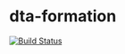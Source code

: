 # dta-formation

[![Build Status](http://ns377570.ip-5-196-89.eu:8080/job/pierreluc-pizzeria-build/badge/icon)](http://ns377570.ip-5-196-89.eu:8080/job/pierreluc-pizzeria-build/)
